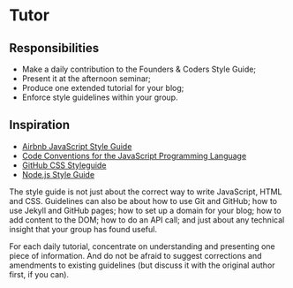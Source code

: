 # Tutor

## Responsibilities

* Make a daily contribution to the Founders & Coders Style Guide;
* Present it at the afternoon seminar;
* Produce one extended tutorial for your  blog;
* Enforce style guidelines within your group.

## Inspiration

* [Airbnb JavaScript Style Guide](https://github.com/airbnb/javascript)
* [Code Conventions for the JavaScript Programming Language](http://javascript.crockford.com/code.html)
* [GitHub CSS Styleguide](https://github.com/styleguide/css)
* [Node.js Style Guide](https://github.com/felixge/node-style-guide)

The style guide is not just about the correct way to write JavaScript, HTML and CSS. Guidelines can also be about how to use Git and GitHub; how to use Jekyll and GitHub pages; how to set up a domain for your blog; how to add content to the DOM; how to do an API call; and just about any technical insight that your group has found useful.

For each daily tutorial, concentrate on understanding and presenting one piece of information. And do not be afraid to suggest corrections and amendments to existing guidelines (but discuss it with the original author first, if you can).